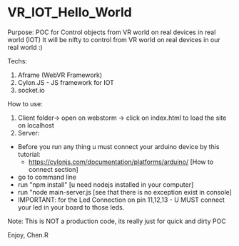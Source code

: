 # VR_IOT_Hello_World

Purpose: POC for Control objects from VR world on real devices in real world (IOT)
It will be nifty to control from VR world on real devices in our real world :)

Techs:
1. Aframe (WebVR Framework)
2. Cylon.JS - JS framework for IOT 
3. socket.io

How to use:
1. Client folder-> open on webstorm -> click on index.html to load the site on localhost
2. Server:
  - Before you run any thing u must connect your arduino device by this tutorial:
    - https://cylonjs.com/documentation/platforms/arduino/ [How to connect section]
  - go to command line
  - run "npm install" [u need nodejs installed in your computer]
  - run "node main-server.js [see that there is no exception exist in console]
  - IMPORTANT: for the Led Connection on pin 11,12,13 - U MUST  connect your led in your board to those leds.
  
Note: This is NOT a production code, its really just for quick and dirty POC

Enjoy,
Chen.R
